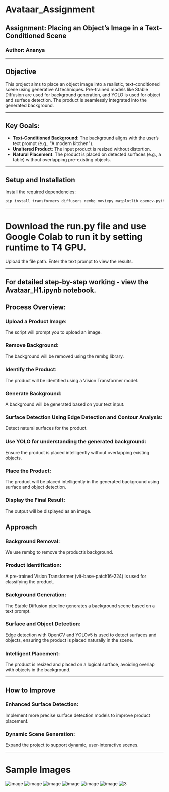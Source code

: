 # Avataar_Assignment

## Assignment: Placing an Object’s Image in a Text-Conditioned Scene

### Author: Ananya

---

## Objective

This project aims to place an object image into a realistic, text-conditioned scene using generative AI techniques. Pre-trained models like Stable Diffusion are used for background generation, and YOLO is used for object and surface detection. The product is seamlessly integrated into the generated background.

---

## Key Goals:

- **Text-Conditioned Background**: The background aligns with the user’s text prompt (e.g., "A modern kitchen").
- **Unaltered Product**: The input product is resized without distortion.
- **Natural Placement**: The product is placed on detected surfaces (e.g., a table) without overlapping pre-existing objects.

---

## Setup and Installation

Install the required dependencies:

```bash
pip install transformers diffusers rembg moviepy matplotlib opencv-python
```

---

# Download the run.py file and use Google Colab to run it by setting runtime to T4 GPU.

Upload the file path.
Enter the text prompt to view the results.

---
For detailed step-by-step working - view the Avataar_H1.ipynb notebook.
---
## Process Overview:

### Upload a Product Image: 
The script will prompt you to upload an image.

### Remove Background:
 The background will be removed using the rembg library.

### Identify the Product:
 The product will be identified using a Vision Transformer model.

### Generate Background:
 A background will be generated based on your text input.

### Surface Detection Using Edge Detection and Contour Analysis:
 Detect natural surfaces for the product.

### Use YOLO for understanding the generated background: 
Ensure the product is placed intelligently without overlapping existing objects.

### Place the Product: 
The product will be placed intelligently in the generated background using surface and object detection.

### Display the Final Result: 
The output will be displayed as an image.

## Approach

### Background Removal: 
We use rembg to remove the product’s background.

### Product Identification:
 A pre-trained Vision Transformer (vit-base-patch16-224) is used for classifying the product.

### Background Generation: 
The Stable Diffusion pipeline generates a background scene based on a text prompt.

### Surface and Object Detection:
 Edge detection with OpenCV and YOLOv5 is used to detect surfaces and objects, ensuring the product is placed naturally in the scene.

### Intelligent Placement: 
The product is resized and placed on a logical surface, avoiding overlap with objects in the background.

---

## How to Improve

### Enhanced Surface Detection:
 Implement more precise surface detection models to improve product placement.

### Dynamic Scene Generation:
 Expand the project to support dynamic, user-interactive scenes.

---

# Sample Images

![image](https://github.com/user-attachments/assets/088ccde1-2dd0-4313-bd71-ced05d9e1469)
![image](https://github.com/user-attachments/assets/1298ce21-e597-416d-8365-7c67e8c20222)
![image](https://github.com/user-attachments/assets/62d9dcd6-71e1-49df-b1cd-2a90819d25ed)
![image](https://github.com/user-attachments/assets/b5877052-f9b4-427a-ba2c-258258bd1e5a)
![image](https://github.com/user-attachments/assets/c73b85c5-4f09-43a8-9d89-c3e02b9261fc)
![image](https://github.com/user-attachments/assets/967e7dc9-dd78-4588-9873-4196dddc4efa)
![3](https://github.com/user-attachments/assets/f65d4cc3-3e1d-4037-a7d9-615e43ac074c)

